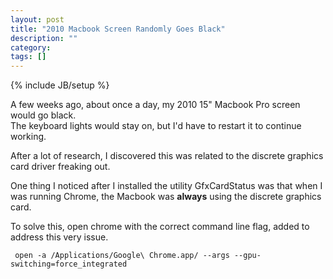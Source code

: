 ```yaml
---
layout: post
title: "2010 Macbook Screen Randomly Goes Black"
description: ""
category: 
tags: []
---
```

{% include JB/setup %}

A few weeks ago, about once a day, my 2010 15" Macbook Pro screen would go black.  
The keyboard lights would stay on, but I'd have to restart it to continue
working.

After a lot of research, I discovered this was related to the discrete graphics
card driver freaking out.  

One thing I noticed after I installed the utility GfxCardStatus was that when I
was running Chrome, the Macbook was **always** using the discrete graphics card. 

To solve this, open chrome with the correct command line flag, added to address
this very issue.

` 
  open -a /Applications/Google\ Chrome.app/ --args
--gpu-switching=force_integrated
`
